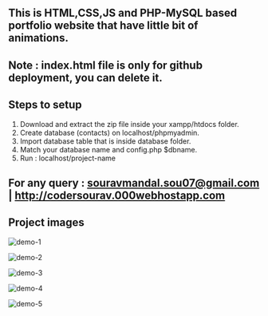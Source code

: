 ## This is HTML,CSS,JS and PHP-MySQL based portfolio website that have little bit of animations.
## Note : index.html file is only for github deployment, you can delete it.

## Steps to setup
1. Download and extract the zip file  inside your xampp/htdocs folder.
2. Create database (contacts) on localhost/phpmyadmin.
4. Import database table that is inside database folder.
3. Match your database name and config.php $dbname.
5. Run : localhost/project-name

## For any query : souravmandal.sou07@gmail.com | http://codersourav.000webhostapp.com

## Project images
![demo-1](https://github.com/SouravMandal07/Portfolio-demo/assets/86459723/a6beab2c-aaea-4ad9-8abb-c52344f2231e)

![demo-2](https://github.com/SouravMandal07/Portfolio-demo/assets/86459723/a1ff4315-fb10-4203-9cb9-356ef7f070d5)

![demo-3](https://github.com/SouravMandal07/Portfolio-demo/assets/86459723/19984c34-27ae-48f8-a306-9ba50474981b)

![demo-4](https://github.com/SouravMandal07/Portfolio-demo/assets/86459723/94bc6f3b-806c-46bb-9f4b-0ae7d68dbc7e)

![demo-5](https://github.com/SouravMandal07/Portfolio-demo/assets/86459723/cbcdffdb-5e73-4e4d-9d22-2e06539d9ddb)
